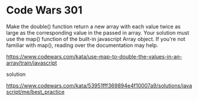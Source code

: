 # Code Wars 301

Make the double() function return a new array with each value twice as large as the corresponding value in the passed in array. Your solution must use the map() function of the built-in javascript Array object. If you're not familiar with map(), reading over the documentation may help.

https://www.codewars.com/kata/use-map-to-double-the-values-in-an-array/train/javascript

solution

https://www.codewars.com/kata/53951fff369894e4f10007a9/solutions/javascript/me/best_practice
